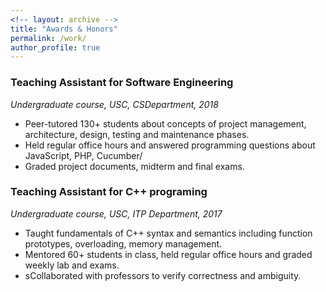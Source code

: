 ```yaml
---
<!-- layout: archive -->
title: "Awards & Honors"
permalink: /work/
author_profile: true
---
```



### Teaching Assistant for Software Engineering
*Undergraduate course, USC, CSDepartment, 2018*

* Peer-tutored 130+ students about concepts of project management, architecture, design, testing and maintenance phases.
* Held regular office hours and answered programming questions about JavaScript, PHP, Cucumber/
* Graded project documents, midterm and final exams.



### Teaching Assistant for C++ programing
*Undergraduate course, USC, ITP Department, 2017*

* Taught fundamentals of C++ syntax and semantics including function prototypes, overloading, memory management.
* Mentored 60+ students in class, held regular office hours and graded weekly lab and exams.
* sCollaborated with professors to verify correctness and ambiguity.
